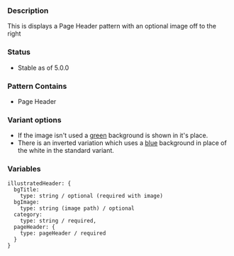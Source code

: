 ### Description
This is displays a Page Header pattern with an optional image off to the right

### Status
* Stable as of 5.0.0

### Pattern Contains
* Page Header

### Variant options
* If the image isn't used a [green](./?p=organisms-illustrated-header-colored) background is shown in it's place.
* There is an inverted variation which uses a [blue](./?p=organisms-illustrated-header-inverted) background in place of the white in the standard variant.


### Variables
~~~
illustratedHeader: {
  bgTitle:
    type: string / optional (required with image)
  bgImage:
    type: string (image path) / optional
  category:
    type: string / required,
  pageHeader: {
    type: pageHeader / required
  }
}
~~~
